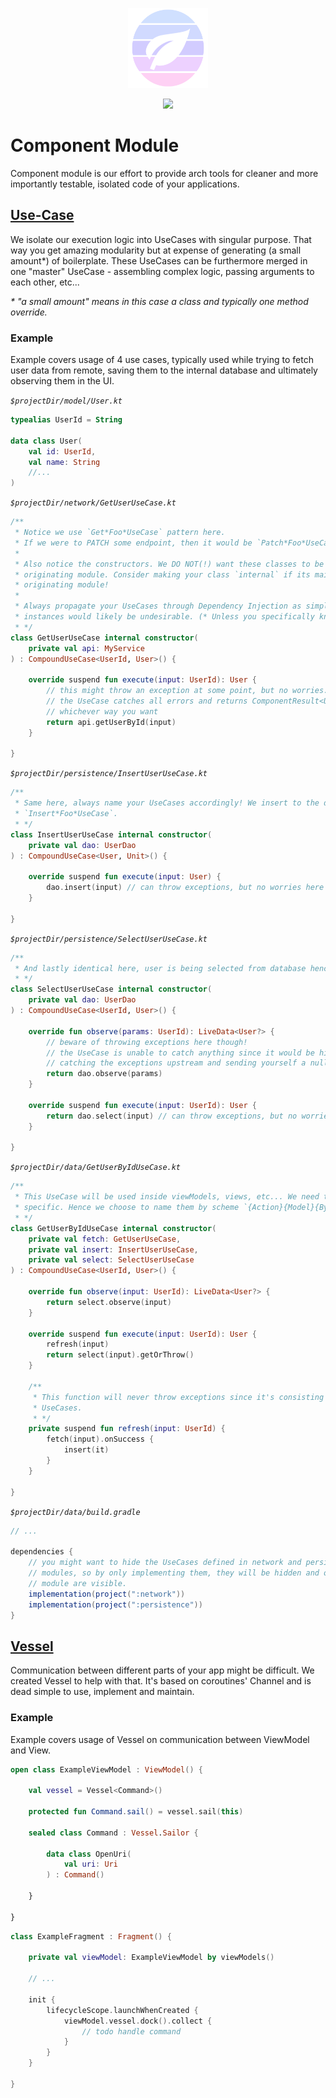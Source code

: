 <p align="center">
  <img src="../art/logo.png" width="128px" />
</p>
<p align="center">
    <a href="https://jitpack.io/#com.skoumal/teanity"><img src="https://jitpack.io/v/com.skoumal/teanity.svg?style=flat-square" width="128px" /></a>
</p>

# Component Module

Component module is our effort to provide arch tools for cleaner and more importantly testable,
isolated code of your applications.

## [Use-Case](src/main/java/com/skoumal/teanity/component/CompoundUseCase.kt)

We isolate our execution logic into UseCases with singular purpose. That way you get amazing
modularity but at expense of generating (a small amount*) of boilerplate. These UseCases can be
furthermore merged in one "master" UseCase - assembling complex logic, passing arguments to each
other, etc...

_* "a small amount" means in this case a class and typically one method override._

### Example

Example covers usage of 4 use cases, typically used while trying to fetch user data from remote,
saving them to the internal database and ultimately observing them in the UI.

_`$projectDir/model/User.kt`_
```kotlin
typealias UserId = String

data class User(
    val id: UserId,
    val name: String
    //...
)
```

_`$projectDir/network/GetUserUseCase.kt`_
```kotlin
/**
 * Notice we use `Get*Foo*UseCase` pattern here.
 * If we were to PATCH some endpoint, then it would be `Patch*Foo*UseCase` and so forth.
 *
 * Also notice the constructors. We DO NOT(!) want these classes to be constructable beyond the
 * originating module. Consider making your class `internal` if its main usage is only inside the
 * originating module!
 *
 * Always propagate your UseCases through Dependency Injection as simple Singletons. Multiple
 * instances would likely be undesirable. (* Unless you specifically know what you're doing)
 * */
class GetUserUseCase internal constructor(
    private val api: MyService
) : CompoundUseCase<UserId, User>() {

    override suspend fun execute(input: UserId): User {
        // this might throw an exception at some point, but no worries.
        // the UseCase catches all errors and returns ComponentResult<User> that can be processed in
        // whichever way you want
        return api.getUserById(input)
    }

}
```

_`$projectDir/persistence/InsertUserUseCase.kt`_
```kotlin
/**
 * Same here, always name your UseCases accordingly! We insert to the database so the scheme is
 * `Insert*Foo*UseCase`.
 * */
class InsertUserUseCase internal constructor(
    private val dao: UserDao
) : CompoundUseCase<User, Unit>() {

    override suspend fun execute(input: User) {
        dao.insert(input) // can throw exceptions, but no worries here too
    }

}
```

_`$projectDir/persistence/SelectUserUseCase.kt`_
```kotlin
/**
 * And lastly identical here, user is being selected from database hence `Select*Foo*UseCase`.
 * */
class SelectUserUseCase internal constructor(
    private val dao: UserDao
) : CompoundUseCase<UserId, User>() {

    override fun observe(params: UserId): LiveData<User?> {
        // beware of throwing exceptions here though!
        // the UseCase is unable to catch anything since it would be highly inconvenient. Consider
        // catching the exceptions upstream and sending yourself a null instead.
        return dao.observe(params)
    }

    override suspend fun execute(input: UserId): User {
        return dao.select(input) // can throw exceptions, but no worries here too
    }

}
```

_`$projectDir/data/GetUserByIdUseCase.kt`_
```kotlin
/**
 * This UseCase will be used inside viewModels, views, etc... We need this name to be **more**
 * specific. Hence we choose to name them by scheme `{Action}{Model}{ByParameter}UseCase`
 * */
class GetUserByIdUseCase internal constructor(
    private val fetch: GetUserUseCase,
    private val insert: InsertUserUseCase,
    private val select: SelectUserUseCase
) : CompoundUseCase<UserId, User>() {

    override fun observe(input: UserId): LiveData<User?> {
        return select.observe(input)
    }

    override suspend fun execute(input: UserId): User {
        refresh(input)
        return select(input).getOrThrow()
    }

    /**
     * This function will never throw exceptions since it's consisting only of exception-protected
     * UseCases.
     * */
    private suspend fun refresh(input: UserId) {
        fetch(input).onSuccess {
            insert(it)
        }
    }

}
```

_`$projectDir/data/build.gradle`_
```groovy
// ...

dependencies {
	// you might want to hide the UseCases defined in network and persistence from the "user"
	// modules, so by only implementing them, they will be hidden and only those defined in `data`
	// module are visible.
	implementation(project(":network"))
	implementation(project(":persistence"))
}
```

## [Vessel](channel/Vessel.kt)

Communication between different parts of your app might be difficult. We created Vessel to help
with that. It's based on coroutines' Channel and is dead simple to use, implement and maintain.

### Example

Example covers usage of Vessel on communication between ViewModel and View.

```kotlin
open class ExampleViewModel : ViewModel() {

    val vessel = Vessel<Command>()

    protected fun Command.sail() = vessel.sail(this)

    sealed class Command : Vessel.Sailor {

        data class OpenUri(
            val uri: Uri
        ) : Command()

    }

}
```

```kotlin
class ExampleFragment : Fragment() {

    private val viewModel: ExampleViewModel by viewModels()

    // ...

    init {
        lifecycleScope.launchWhenCreated {
            viewModel.vessel.dock().collect {
                // todo handle command
            }
        }
    }

}
```